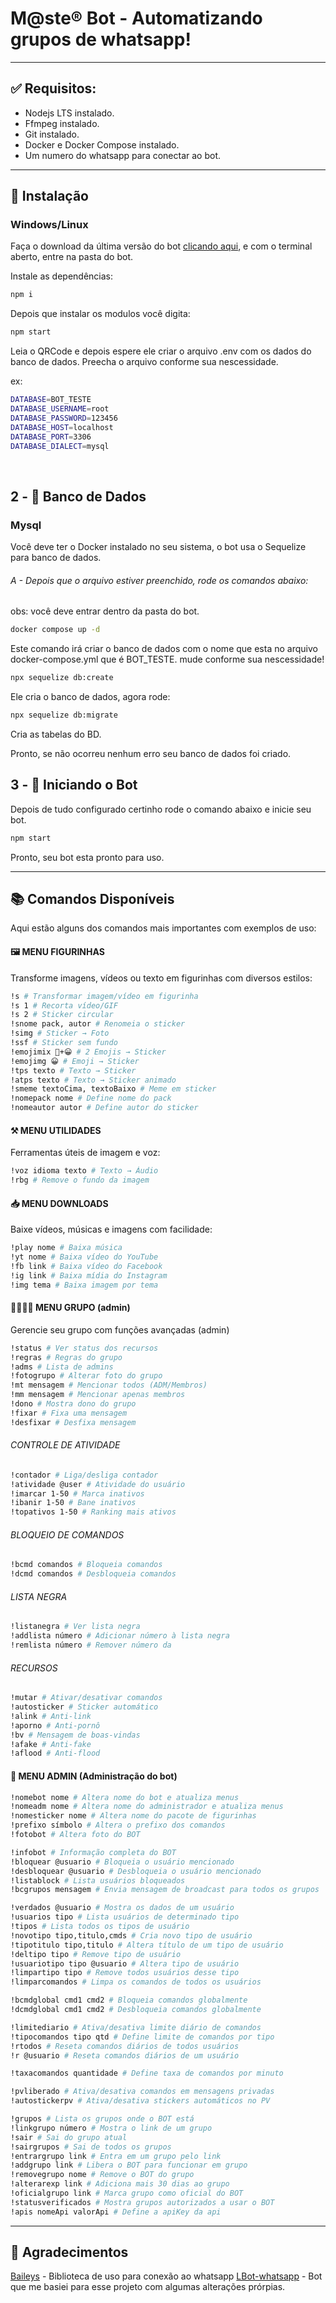 <h1 aling="center">M@ste® Bot - Automatizando grupos de whatsapp!</h1>

---

## ✅ Requisitos:

- Nodejs LTS instalado.
- Ffmpeg instalado.
- Git instalado.
- Docker e Docker Compose instalado.
- Um numero do whatsapp para conectar ao bot.

---

## 🧩 Instalação

### Windows/Linux

Faça o download da última versão do bot [clicando aqui](https://github.com/HugoLibanori/masterbot-whatsapp/), e com o terminal aberto, entre na pasta do bot.

Instale as dependências:

```bash
npm i
```

Depois que instalar os modulos você digita:

```bash
npm start
```

Leia o QRCode e depois espere ele criar o arquivo .env com os dados do banco de dados. Preecha o arquivo conforme sua nescessidade.

ex:

```bash
DATABASE=BOT_TESTE
DATABASE_USERNAME=root
DATABASE_PASSWORD=123456
DATABASE_HOST=localhost
DATABASE_PORT=3306
DATABASE_DIALECT=mysql
```

<br>

## 2 - 💾 Banco de Dados

### Mysql

<p>
Você deve ter o Docker instalado no seu sistema, o bot usa o Sequelize para banco de dados.
</p>

###### A - Depois que o arquivo estiver preenchido, rode os comandos abaixo:

obs: você deve entrar dentro da pasta do bot.

```bash
docker compose up -d
```

Este comando irá criar o banco de dados com o nome que esta no arquivo docker-compose.yml que é BOT_TESTE. mude conforme sua nescessidade!

```bash
npx sequelize db:create
```

Ele cria o banco de dados, agora rode:

```bash
npx sequelize db:migrate
```

Cria as tabelas do BD.

Pronto, se não ocorreu nenhum erro seu banco de dados foi criado.

## 3 - 🚀 Iniciando o Bot

Depois de tudo configurado certinho rode o comando abaixo e inicie seu bot.

```bash
npm start
```

Pronto, seu bot esta pronto para uso.

---

## 📚 Comandos Disponíveis

Aqui estão alguns dos comandos mais importantes com exemplos de uso:

#### 🖼️ MENU FIGURINHAS

Transforme imagens, vídeos ou texto em figurinhas com diversos estilos:

```bash
!s # Transformar imagem/vídeo em figurinha
!s 1 # Recorta vídeo/GIF
!s 2 # Sticker circular
!snome pack, autor # Renomeia o sticker
!simg # Sticker → Foto
!ssf # Sticker sem fundo
!emojimix 💩+😀 # 2 Emojis → Sticker
!emojimg 😀 # Emoji → Sticker
!tps texto # Texto → Sticker
!atps texto # Texto → Sticker animado
!smeme textoCima, textoBaixo # Meme em sticker
!nomepack nome # Define nome do pack
!nomeautor autor # Define autor do sticker

```

#### ⚒️ MENU UTILIDADES

Ferramentas úteis de imagem e voz:

```bash
!voz idioma texto # Texto → Áudio
!rbg # Remove o fundo da imagem
```

#### 📥 MENU DOWNLOADS

Baixe vídeos, músicas e imagens com facilidade:

```bash
!play nome # Baixa música
!yt nome # Baixa vídeo do YouTube
!fb link # Baixa vídeo do Facebook
!ig link # Baixa mídia do Instagram
!img tema # Baixa imagem por tema
```

#### 👨‍👩‍👧‍👦 MENU GRUPO (admin)

Gerencie seu grupo com funções avançadas (admin)

```bash
!status # Ver status dos recursos
!regras # Regras do grupo
!adms # Lista de admins
!fotogrupo # Alterar foto do grupo
!mt mensagem # Mencionar todos (ADM/Membros)
!mm mensagem # Mencionar apenas membros
!dono # Mostra dono do grupo
!fixar # Fixa uma mensagem
!desfixar # Desfixa mensagem
```

###### CONTROLE DE ATIVIDADE

```bash
!contador # Liga/desliga contador
!atividade @user # Atividade do usuário
!imarcar 1-50 # Marca inativos
!ibanir 1-50 # Bane inativos
!topativos 1-50 # Ranking mais ativos
```

###### BLOQUEIO DE COMANDOS

```bash
!bcmd comandos # Bloqueia comandos
!dcmd comandos # Desbloqueia comandos
```

###### LISTA NEGRA

```bash
!listanegra # Ver lista negra
!addlista número # Adicionar número à lista negra
!remlista número # Remover número da
```

###### RECURSOS

```bash
!mutar # Ativar/desativar comandos
!autosticker # Sticker automático
!alink # Anti-link
!aporno # Anti-pornô
!bv # Mensagem de boas-vindas
!afake # Anti-fake
!aflood # Anti-flood
```

#### 👑 MENU ADMIN (Administração do bot)

```bash
!nomebot nome # Altera nome do bot e atualiza menus
!nomeadm nome # Altera nome do administrador e atualiza menus
!nomesticker nome # Altera nome do pacote de figurinhas
!prefixo símbolo # Altera o prefixo dos comandos
!fotobot # Altera foto do BOT

!infobot # Informação completa do BOT
!bloquear @usuario # Bloqueia o usuário mencionado
!desbloquear @usuario # Desbloqueia o usuário mencionado
!listablock # Lista usuários bloqueados
!bcgrupos mensagem # Envia mensagem de broadcast para todos os grupos

!verdados @usuario # Mostra os dados de um usuário
!usuarios tipo # Lista usuários de determinado tipo
!tipos # Lista todos os tipos de usuário
!novotipo tipo,titulo,cmds # Cria novo tipo de usuário
!tipotitulo tipo,titulo # Altera título de um tipo de usuário
!deltipo tipo # Remove tipo de usuário
!usuariotipo tipo @usuario # Altera tipo de usuário
!limpartipo tipo # Remove todos usuários desse tipo
!limparcomandos # Limpa os comandos de todos os usuários

!bcmdglobal cmd1 cmd2 # Bloqueia comandos globalmente
!dcmdglobal cmd1 cmd2 # Desbloqueia comandos globalmente

!limitediario # Ativa/desativa limite diário de comandos
!tipocomandos tipo qtd # Define limite de comandos por tipo
!rtodos # Reseta comandos diários de todos usuários
!r @usuario # Reseta comandos diários de um usuário

!taxacomandos quantidade # Define taxa de comandos por minuto

!pvliberado # Ativa/desativa comandos em mensagens privadas
!autostickerpv # Ativa/desativa stickers automáticos no PV

!grupos # Lista os grupos onde o BOT está
!linkgrupo número # Mostra o link de um grupo
!sair # Sai do grupo atual
!sairgrupos # Sai de todos os grupos
!entrargrupo link # Entra em um grupo pelo link
!addgrupo link # Libera o BOT para funcionar em grupo
!removegrupo nome # Remove o BOT do grupo
!alterarexp link # Adiciona mais 30 dias ao grupo
!oficialgrupo link # Marca grupo como oficial do BOT
!statusverificados # Mostra grupos autorizados a usar o BOT
!apis nomeApi valorApi # Define a apiKey da api
```

---

## 🙏 Agradecimentos

[Baileys](https://github.com/WhiskeySockets/Baileys) - Biblioteca de uso para conexão ao whatsapp
[LBot-whatsapp](https://github.com/victorsouzaleal/lbot-whatsapp) - Bot que me basiei para esse projeto com algumas alterações prórpias.
